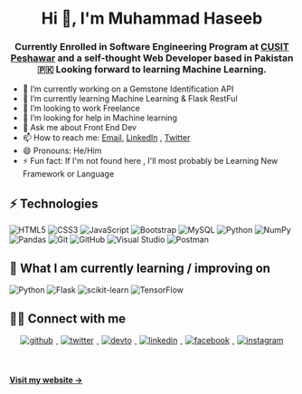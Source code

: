 <h1 align="center">Hi 👋, I'm Muhammad Haseeb</h1>
<h3 align="center">Currently Enrolled in Software Engineering Program at <a href="http://www.cityuniversity.edu.pk/" target="_blank">CUSIT Peshawar</a> and a self-thought Web Developer based in Pakistan 🇵🇰 Looking forward to learning Machine Learning. 
</h3>

- 🔭 I’m currently working on a Gemstone Identification API
- 🌱 I’m currently learning Machine Learning & Flask RestFul
- 👯 I’m looking to work Freelance
- 🤔 I’m looking for help in Machine learning
- 💬 Ask me about Front End Dev
- 📫 How to reach me: [Email](mailto:mhaseeb1604@gmail.com), [LinkedIn](https://www.linkedin.com/in/mhaseeb1604) , [Twitter](https://twitter.com/mhaseeb1604)
- 😄 Pronouns: He/Him
- ⚡ Fun fact: If I'm not found here , I'll most probably be Learning New Framework or Language

## ⚡ Technologies

![HTML5](https://img.shields.io/badge/-HTML5-E34F26?style=flat-square&logo=html5&logoColor=white)
![CSS3](https://img.shields.io/badge/-CSS3-1572B6?style=flat-square&logo=css3)
![JavaScript](https://img.shields.io/badge/-JavaScript-black?style=flat-square&logo=javascript)
![Bootstrap](https://img.shields.io/badge/-Bootstrap-563D7C?style=flat-square&logo=bootstrap)
![MySQL](https://img.shields.io/badge/-MySQL-black?style=flat-square&logo=mysql)
![Python](https://img.shields.io/badge/-Python-black?style=flat-square&logo=Python)
![NumPy](https://img.shields.io/badge/numpy-%23013243.svg?style=flat-square&logo=numpy&logoColor=white)
![Pandas](https://img.shields.io/badge/pandas-%23150458.svg?style=flat-square&logo=pandas&logoColor=white)
![Git](https://img.shields.io/badge/-Git-black?style=flat-square&logo=git)
![GitHub](https://img.shields.io/badge/-GitHub-181717?style=flat-square&logo=github)
![Visual Studio](https://img.shields.io/badge/Visual%20Studio-5C2D91.svg?style=flat-square&logo=visual-studio&logoColor=white)
![Postman](https://img.shields.io/badge/Postman-FF6C37?style=flat-square&logo=postman&logoColor=white)


## 📖  What I am currently learning / improving on
![Python](https://img.shields.io/badge/python-3670A0?style=flat-square&logo=python&logoColor=ffdd54)
![Flask](https://img.shields.io/badge/flask-%23000.svg?style=flat-square&logo=flask&logoColor=white)
![scikit-learn](https://img.shields.io/badge/scikit--learn-%23F7931E.svg?style=flat-square&logo=scikit-learn&logoColor=white)
![TensorFlow](https://img.shields.io/badge/TensorFlow-%23FF6F00.svg?style=flat-square&logo=TensorFlow&logoColor=white)

## 🤝🏻 Connect with me  
<div align="center">
<a href="https://github.com/haseeeb1604" target="_blank">
<img src=https://img.shields.io/badge/github-%2324292e.svg?&style=for-the-badge&logo=github&logoColor=white alt=github style="margin: 0 5px 5px;" />
</a>
<a href="https://twitter.com/mhaseeeb1604" target="_blank">
<img src=https://img.shields.io/badge/twitter-%2300acee.svg?&style=for-the-badge&logo=twitter&logoColor=white alt=twitter style="margin: 0 5px 5px;" />
</a>
<a href="https://dev.to/mhaseeb1604" target="_blank">
<img src=https://img.shields.io/badge/dev.to-%2308090A.svg?&style=for-the-badge&logo=dev.to&logoColor=white alt=devto style="margin: 0 5px 5px;" />
</a>
<a href="https://linkedin.com/in/mhaseeeb1604" target="_blank">
<img src=https://img.shields.io/badge/linkedin-%231E77B5.svg?&style=for-the-badge&logo=linkedin&logoColor=white alt=linkedin style="margin: 0 5px 5px;" />
</a>
<a href="https://www.facebook.com/mhk.1604" target="_blank">
<img src=https://img.shields.io/badge/facebook-%232E87FB.svg?&style=for-the-badge&logo=facebook&logoColor=white alt=facebook style="margin: 0 5px 5px;" />
</a>
<a href="https://instagram.com/mhaseeeb1604" target="_blank">
<img src=https://img.shields.io/badge/instagram-%23000000.svg?&style=for-the-badge&logo=instagram&logoColor=white alt=instagram style="margin: 0 5px 5px;" />
</a>  
</div>  

<br/><br/>
**[Visit my website &rarr;](https://mhaseeb1604.netlify.app/)**
